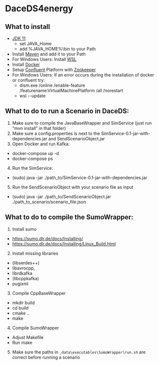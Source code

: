 # DaceDS4energy

## What to install

* [JDK 11](https://jdk.java.net/archive/) 
  * set JAVA_Home
  * add %JAVA_HOME%\bin to your Path
* Install [Maven](https://maven.apache.org/download.cgi) and add it to your Path
* For Windows Users: Install [WSL](https://learn.microsoft.com/de-de/windows/wsl/install)
* Install [Docker](https://docs.docker.com/engine/install/)
* Setup [Confluent](https://docs.confluent.io/platform/current/platform-quickstart.html#qs-prereq) Platform with [Zookeeper](https://github.com/confluentinc/cp-all-in-one/blob/7.5.2-post/cp-all-in-one/docker-compose.yml)
* For Windows Users: If an error occurs during the installation of docker or confluent try:
  * dism.exe /online /enable-feature /featurename:VirtualMachinePlatform /all /norestart
  * wsl --update



## What to do to run a Scenario in DaceDS:
1.	Make sure to compile the JavaBaseWrapper and SimService (just run “mvn install” in that folder)
2.	Make sure a config.properties is next to the SimService-0.1-jar-with-dependencies.jar and SendScenarioObject.jar
3.	Open Docker and run Kafka:
 * docker-compose up -d
 * docker-compose ps
4.	Run the SimService:
* (sudo) java -jar ./path_to/SimService-0.1-jar-with-dependencies.jar
5.	Run the SendScenarioObject with your scenario file as input
* (sudo) java -jar ./path_to/SendScenarioObject.jar ./path_to_scenario/scenario_file.json

## What to do to compile the SumoWrapper:
1.	Install sumo
* https://sumo.dlr.de/docs/Installing/
* https://sumo.dlr.de/docs/Installing/Linux_Build.html
2.	Install missing libraries
* (libserdes++)
* libavrocpp,
* librdkafka
* (libcppkafka)
* pugixml
3.	Compile CppBaseWrapper
* mkdir build
* cd build
* cmake ..
* make
4.	Compile SumoWrapper
* Adjust Makefile
* Run make
5.	Make sure the paths in `_data\executables\SumoWrapper\run.sh` are correct before running a scenario
